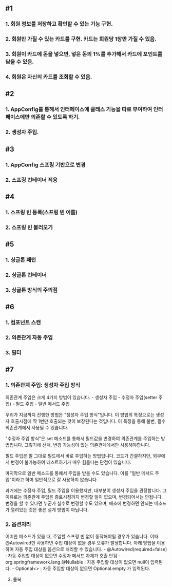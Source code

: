 ## #1
### 1. 회원 정보를 저장하고 확인할 수 있는 기능 구현.
### 2. 회원만 가질 수 있는 카드를 구현. 카드는 회원당 1장만 가질 수 있음.
### 3. 회원이 카드에 돈을 넣으면, 넣은 돈의 1%를 추가해서 카드에 포인트를 담을 수 있음.
### 4. 회원은 자신의 카드를 조회할 수 있음.


## #2
### 1. AppConfig를 통해서 인터페이스에 클래스 기능을 따로 부여하여 인터페이스에만 의존할 수 있도록 하기.
### 2. 생성자 주입.


## #3
### 1. AppConfig 스프링 기반으로 변경
### 2. 스프링 컨테이너 적용


## #4
### 1. 스프링 빈 등록(스프링 빈 이름)
### 2. 스프링 빈 불러오기

## #5
### 1. 싱글톤 패턴
### 2. 싱글톤 컨테이너
### 3. 싱글톤 방식의 주의점

## #6
### 1. 컴포넌트 스캔
### 2. 의존관계 자동 주입
### 3. 필터

## #7
### 1. 의존관계 주입: 생성자 주입 방식

의존관계 주입은 크게 4가지 방법이 있습니다.
    - 생성자 주입
    - 수정자 주입(setter 주입)
    - 필드 주입
    - 일반 메서드 주입

우리가 지금까지 진행한 방법은 "생성자 주입 방식"입니다.
이 방법의 특징으로는 생성자 호출시점에 딱 1번만 호출되는 것이 보장된다는 것입니다.
이 특징을 통해 불변, 필수 의존관계에서 사용될 수 있습니다.

"수정자 주입 방식"은 set 메소드를 통해서 필드값을 변경하여 의존관계를 주입하는 방법입니다.
그렇기에 선택, 변경 가능성이 있는 의존관계에서만 사용해야합니다.

필드 주입은 말 그대로 필드에서 바로 주입하는 방법입니다.
코드가 간결하지만, 외부에서 변경이 불가능하여 테스트하기가 매우 힘들다는 단점이 있습니다.

마지막으로 일반 메소드를 통해서 주입을 받을 수도 있습니다.
이를 "일반 메서드 주입"이라고 하며 일반적으로 잘 사용하지 않습니다.

과거에는 수정자 주입, 필드 주입을 이용했지만, 대부분이 생성자 주입을 권장합니다.
그 이유로는 의존관계 주입은 종료시점까지 변경할 일이 없으며, 변경되어서는 안됩니다.
변경을 할 수 있다면 누군가 실수로 변경할 수도 있으며, 애초에 변경하면 안되는 메소드가 열려있는 것은 좋은 설계 방법이 아닙니다.

### 2. 옵션처리

어떠한 메소드가 있을 때, 주입할 스프링 빈 없이 동작해야될 경우가 있습니다.
이때 @Autowired만 사용하면 주입 대상이 없을 경우 오류가 발생합니다. 
아래 방법을 이용하여 자동 주입 대상을 옵션으로 처리할 수 있습니다.
    - @Autowired(required=false) : 자동 주입할 대상이 없으면 수정자 메서드 자체가 호출 안됨
    - org.springframework.lang.@Nullable : 자동 주입할 대상이 없으면 null이 입력된다.
    - Optional<> : 자동 주입할 대상이 없으면 Optional.empty 가 입력된다.

3. 롬복